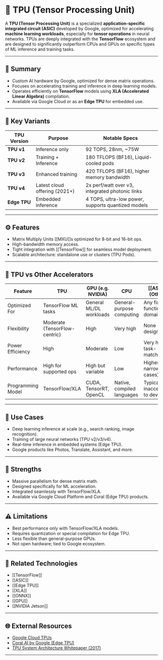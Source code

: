 # 🔶 TPU (Tensor Processing Unit)

A **TPU (Tensor Processing Unit)** is a specialized **application-specific integrated circuit (ASIC)** developed by Google, optimized for accelerating **machine learning workloads**, especially for **tensor operations** in neural networks. TPUs are deeply integrated with the **TensorFlow** ecosystem and are designed to significantly outperform CPUs and GPUs on specific types of ML inference and training tasks.

---

## 🧠 Summary

- Custom AI hardware by Google, optimized for dense matrix operations.
- Focuses on accelerating training and inference in deep learning models.
- Operates efficiently on **TensorFlow** models using **XLA (Accelerated Linear Algebra)** compilation.
- Available via Google Cloud or as an **Edge TPU** for embedded use.

---

## 🔧 Key Variants

| TPU Version       | Purpose                        | Notable Specs                                      |
|-------------------|--------------------------------|----------------------------------------------------|
| **TPU v1**        | Inference only                 | 92 TOPS, 28nm, ~75W                                |
| **TPU v2**        | Training + Inference           | 180 TFLOPS (BF16), Liquid-cooled pods              |
| **TPU v3**        | Enhanced training              | 420 TFLOPS (BF16), higher memory bandwidth         |
| **TPU v4**        | Latest cloud offering (2021+)  | 2x perf/watt over v3, integrated photonic links    |
| **Edge TPU**      | Embedded inference             | 4 TOPS, ultra-low power, supports quantized models |

---

## ⚙️ Features

- Matrix Multiply Units [[MXU]]s optimized for 8-bit and 16-bit ops.
- High-bandwidth memory access.
- Tight integration with [[TensorFlow]] for seamless model deployment.
- Scalable architecture: standalone use or clusters (TPU Pods).

---

## 🧪 TPU vs Other Accelerators

| Feature              | TPU                             | GPU (e.g. NVIDIA)            | CPU                         | [[ASIC]] (Other)                |
|----------------------|----------------------------------|-------------------------------|-----------------------------|---------------------------------|
| Optimized For        | TensorFlow ML tasks              | General ML/DL workloads       | General-purpose computing   | Any fixed-function domain       |
| Flexibility          | Moderate (TensorFlow-centric)    | High                          | Very high                   | None (fixed design)             |
| Power Efficiency     | High                             | Moderate                      | Low                         | Very high (if task-matched)     |
| Performance          | High for supported ops           | High but variable             | Low                         | Highest (for narrow use cases)  |
| Programming Model    | TensorFlow/XLA                   | CUDA, TensorRT, OpenCL        | Native, compiled languages  | Typically inaccessible to devs  |

---

## 🧰 Use Cases

- Deep learning inference at scale (e.g., search ranking, image recognition).
- Training of large neural networks (TPU v2/v3/v4).
- Real-time inference in embedded systems (Edge TPU).
- Google products like Photos, Translate, Assistant, and more.

---

## 🧠 Strengths

- Massive parallelism for dense matrix math.
- Designed specifically for ML acceleration.
- Integrated seamlessly with TensorFlow/XLA.
- Available via Google Cloud Platform and Coral (Edge TPU) products.

---

## ⚠️ Limitations

- Best performance only with TensorFlow/XLA models.
- Requires quantization or special compilation for Edge TPU.
- Less flexible than general-purpose GPUs.
- Not open hardware; tied to Google ecosystem.

---

## 🧩 Related Technologies

- [[TensorFlow]]
- [[ASIC]]
- [[Edge TPU]]
- [[XLA]]
- [[ONNX]]
- [[GPU]]
- [[NVIDIA Jetson]]

---

## 🌐 External Resources

- [Google Cloud TPUs](https://cloud.google.com/tpu)
- [Coral AI by Google (Edge TPU)](https://coral.ai/)
- [TPU System Architecture Whitepaper (2017)](https://dl.acm.org/doi/10.1145/3079856.3080246)

---

